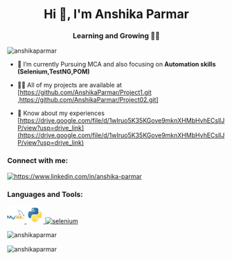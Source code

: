 <h1 align="center">Hi 👋, I'm Anshika Parmar</h1>
<h3 align="center"> Learning and Growing 👩‍💻 </h3>

<p align="left"> <img src="https://komarev.com/ghpvc/?username=anshikaparmar&label=Profile%20views&color=0e75b6&style=flat" alt="anshikaparmar" /> </p>

- 🌱 I’m currently Pursuing MCA and also focusing on **Automation skills (Selenium,TestNG,POM)**

- 👨‍💻 All of my projects are available at [https://github.com/AnshikaParmar/Project1.git ,https://github.com/AnshikaParmar/Project02.git]

- 📄 Know about my experiences [https://drive.google.com/file/d/1wIruo5K35KGove9mknXHMbHvhECsllJP/view?usp=drive_link](https://drive.google.com/file/d/1wIruo5K35KGove9mknXHMbHvhECsllJP/view?usp=drive_link)


<h3 align="left">Connect with me:</h3>
<p align="left">
<a href="https://linkedin.com/in/https://www.linkedin.com/in/anshika-parmar" target="blank"><img align="center" src="https://raw.githubusercontent.com/rahuldkjain/github-profile-readme-generator/master/src/images/icons/Social/linked-in-alt.svg" alt="https://www.linkedin.com/in/anshika-parmar" height="30" width="40" /></a>
</p>

<h3 align="left">Languages and Tools:</h3>
<p align="left"> <a href="https://www.mysql.com/" target="_blank" rel="noreferrer"> <img src="https://raw.githubusercontent.com/devicons/devicon/master/icons/mysql/mysql-original-wordmark.svg" alt="mysql" width="40" height="40"/> </a> <a href="https://www.python.org" target="_blank" rel="noreferrer"> <img src="https://raw.githubusercontent.com/devicons/devicon/master/icons/python/python-original.svg" alt="python" width="40" height="40"/> </a> <a href="https://www.selenium.dev" target="_blank" rel="noreferrer"> <img src="https://raw.githubusercontent.com/detain/svg-logos/780f25886640cef088af994181646db2f6b1a3f8/svg/selenium-logo.svg" alt="selenium" width="40" height="40"/> </a> </p>

<p><img align="center" src="https://github-readme-stats.vercel.app/api/top-langs?username=anshikaparmar&show_icons=true&locale=en&layout=compact" alt="anshikaparmar" /></p>

<p><img align="center" src="https://github-readme-streak-stats.herokuapp.com/?user=anshikaparmar&" alt="anshikaparmar" /></p>

